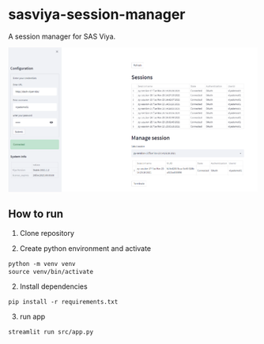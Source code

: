 # sasviya-session-manager

A session manager for SAS Viya.

![Screenshot](img/screenshot.png)

## How to run

1. Clone repository

2. Create python environment and activate
```
python -m venv venv
source venv/bin/activate
```

2. Install dependencies
```
pip install -r requirements.txt
```

3. run app
```
streamlit run src/app.py
```